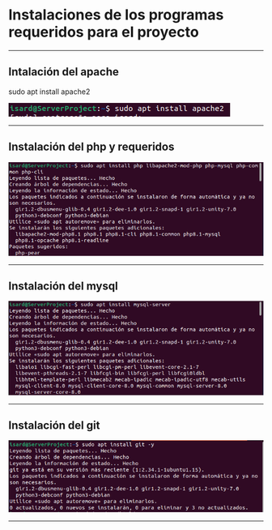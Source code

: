 # Instalaciones de los programas requeridos para el proyecto

---

## Intalación del apache

sudo apt install apache2

![imagen](../imagenes/Install_apache2.png)

---

## Instalación del php y requeridos

![imagen](../imagenes/install_php.png)

---

## Instalación del mysql

![imagen](../imagenes/install_sql.png)

---

## Instalación del git 

![imagen](../imagenes/git.png)

---
